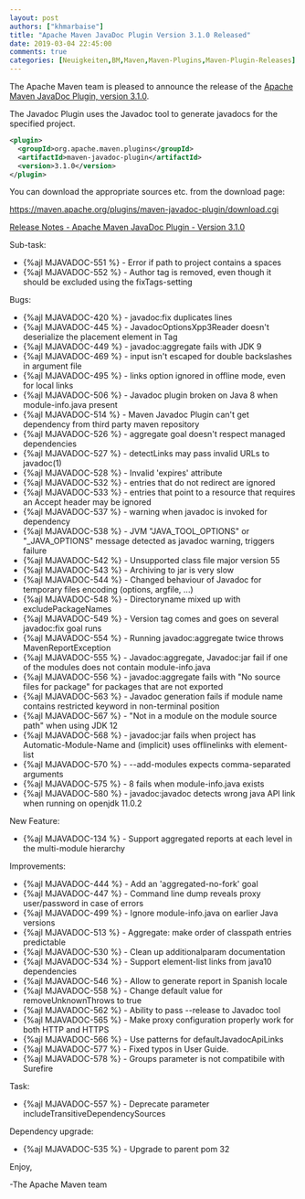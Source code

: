 ```yaml
---
layout: post
authors: ["khmarbaise"]
title: "Apache Maven JavaDoc Plugin Version 3.1.0 Released"
date: 2019-03-04 22:45:00
comments: true
categories: [Neuigkeiten,BM,Maven,Maven-Plugins,Maven-Plugin-Releases]
---
```

The Apache Maven team is pleased to announce the release of the 
[Apache Maven JavaDoc Plugin, version 3.1.0](http://maven.apache.org/plugins/maven-javadoc-plugin).

The Javadoc Plugin uses the Javadoc tool to generate javadocs for the
specified project. 


``` xml
<plugin>
  <groupId>org.apache.maven.plugins</groupId>
  <artifactId>maven-javadoc-plugin</artifactId>
  <version>3.1.0</version>
</plugin>
```

You can download the appropriate sources etc. from the download page:

https://maven.apache.org/plugins/maven-javadoc-plugin/download.cgi

<!-- more -->

[Release Notes - Apache Maven JavaDoc Plugin - Version 3.1.0](https://issues.apache.org/jira/secure/ReleaseNote.jspa?projectId=12317529&version=12343313)

Sub-task:

 * {%ajl MJAVADOC-551 %} - Error if path to project contains a spaces
 * {%ajl MJAVADOC-552 %} - Author tag is removed, even though it should be excluded using the fixTags-setting

Bugs:

 * {%ajl MJAVADOC-420 %} - javadoc:fix duplicates lines
 * {%ajl MJAVADOC-445 %} - JavadocOptionsXpp3Reader doesn't deserialize the placement element in Tag
 * {%ajl MJAVADOC-449 %} - javadoc:aggregate fails with JDK 9
 * {%ajl MJAVADOC-469 %} - <additionalOption> input isn't escaped for double backslashes in argument file
 * {%ajl MJAVADOC-495 %} - links option ignored in offline mode, even for local links
 * {%ajl MJAVADOC-506 %} - Javadoc plugin broken on Java 8 when module-info.java present
 * {%ajl MJAVADOC-514 %} - Maven Javadoc Plugin can't get dependency from third party maven repository
 * {%ajl MJAVADOC-526 %} - aggregate goal doesn't respect managed dependencies
 * {%ajl MJAVADOC-527 %} - detectLinks may pass invalid URLs to javadoc(1)
 * {%ajl MJAVADOC-528 %} - Invalid 'expires' attribute
 * {%ajl MJAVADOC-532 %} - <link> entries that do not redirect are ignored
 * {%ajl MJAVADOC-533 %} - <link> entries that point to a resource that requires an Accept header may be ignored
 * {%ajl MJAVADOC-537 %} - warning when javadoc is invoked for dependency
 * {%ajl MJAVADOC-538 %} - JVM "JAVA_TOOL_OPTIONS" or "_JAVA_OPTIONS" message detected as javadoc warning, triggers failure
 * {%ajl MJAVADOC-542 %} - Unsupported class file major version 55
 * {%ajl MJAVADOC-543 %} - Archiving to jar is very slow
 * {%ajl MJAVADOC-544 %} - Changed behaviour of Javadoc for temporary files encoding (options, argfile, ...)
 * {%ajl MJAVADOC-548 %} - Directoryname mixed up with excludePackageNames
 * {%ajl MJAVADOC-549 %} - Version tag comes and goes on several javadoc:fix goal runs
 * {%ajl MJAVADOC-554 %} - Running javadoc:aggregate twice throws MavenReportException
 * {%ajl MJAVADOC-555 %} - Javadoc:aggregate, Javadoc:jar fail if one of the modules does not contain module-info.java
 * {%ajl MJAVADOC-556 %} - javadoc:aggregate fails with "No source files for package" for packages that are not exported
 * {%ajl MJAVADOC-563 %} - Javadoc generation fails if module name contains restricted keyword in non-terminal position
 * {%ajl MJAVADOC-567 %} - "Not in a module on the module source path" when using JDK 12
 * {%ajl MJAVADOC-568 %} - javadoc:jar fails when project has Automatic-Module-Name and (implicit) uses offlinelinks with element-list
 * {%ajl MJAVADOC-570 %} - --add-modules expects comma-separated arguments
 * {%ajl MJAVADOC-575 %} - <source>8</source> fails when module-info.java exists
 * {%ajl MJAVADOC-580 %} - javadoc:javadoc detects wrong java API link when running on openjdk 11.0.2

New Feature:

 * {%ajl MJAVADOC-134 %} - Support aggregated reports at each level in the multi-module hierarchy

Improvements:

 * {%ajl MJAVADOC-444 %} - Add an 'aggregated-no-fork' goal
 * {%ajl MJAVADOC-447 %} - Command line dump reveals proxy user/password in case of errors
 * {%ajl MJAVADOC-499 %} - Ignore module-info.java on earlier Java versions
 * {%ajl MJAVADOC-513 %} - Aggregate: make order of classpath entries predictable
 * {%ajl MJAVADOC-530 %} - Clean up additionalparam documentation
 * {%ajl MJAVADOC-534 %} - Support element-list links from java10 dependencies
 * {%ajl MJAVADOC-546 %} - Allow to generate report in Spanish locale
 * {%ajl MJAVADOC-558 %} - Change default value for removeUnknownThrows to true
 * {%ajl MJAVADOC-562 %} - Ability to pass --release to Javadoc tool
 * {%ajl MJAVADOC-565 %} - Make proxy configuration properly work for both HTTP and HTTPS
 * {%ajl MJAVADOC-566 %} - Use patterns for defaultJavadocApiLinks
 * {%ajl MJAVADOC-577 %} - Fixed typos in User Guide.
 * {%ajl MJAVADOC-578 %} - Groups parameter is not compatibile with Surefire

Task:

 * {%ajl MJAVADOC-557 %} - Deprecate parameter includeTransitiveDependencySources

Dependency upgrade:

 * {%ajl MJAVADOC-535 %} - Upgrade to parent pom 32



Enjoy,

-The Apache Maven team 
